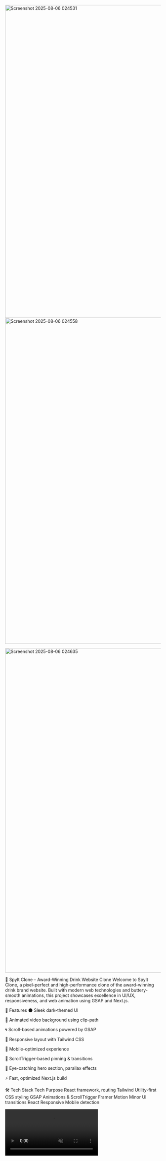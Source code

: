 <img width="1920" height="1010" alt="Screenshot 2025-08-06 024531" src="https://github.com/user-attachments/assets/eb5fbc52-2eb1-413e-a814-39f1814b4ad4" /><img width="1920" height="1052" alt="Screenshot 2025-08-06 024558" src="https://github.com/user-attachments/assets/5c047624-e65a-4005-bed3-3da9175f6dbe" />

<img width="1920" height="1047" alt="Screenshot 2025-08-06 024635" src="https://github.com/user-attachments/assets/ae98d42b-2f62-4790-8efe-2f7e309f2fde" />


🥂 Spylt Clone – Award-Winning Drink Website Clone
Welcome to Spylt Clone, a pixel-perfect and high-performance clone of the award-winning drink brand website. Built with modern web technologies and buttery-smooth animations, this project showcases excellence in UI/UX, responsiveness, and web animation using GSAP and Next.js.

🚀 Features
🌑 Sleek dark-themed UI

🎥 Animated video background using clip-path

🌀 Scroll-based animations powered by GSAP

🧠 Responsive layout with Tailwind CSS

📱 Mobile-optimized experience

🔄 ScrollTrigger-based pinning & transitions

📸 Eye-catching hero section, parallax effects

⚡️ Fast, optimized Next.js build

🛠️ Tech Stack
Tech	Purpose
React framework, routing
Tailwind	Utility-first CSS styling
GSAP	Animations & ScrollTrigger
Framer Motion	Minor UI transitions
React Responsive	Mobile detection


<video src="/videos/pin-video.mp4" autoPlay muted loop />
Uses clip-path animation to reveal video on scroll

Scroll pinned using ScrollTrigger from GSAP

Mobile detection via react-responsive

📦 Installation
bash
Copy
Edit
git clone https://github.com/your-username/spylt-clone.git
cd spylt-clone
npm install
npm run dev




📸 Screenshots

<img width="1920" height="1010" alt="Screenshot 2025-08-06 024531" src="https://github.com/user-attachments/assets/17b8a943-8d46-436a-a761-7bfe7fadd6f4" />

<img width="1920" height="1052" alt="Screenshot 2025-08-06 024558" src="https://github.com/user-attachments/assets/27ba0353-aef2-442f-85cd-3025a389cb19" />

<img width="1920" height="1047" alt="Screenshot 2025-08-06 024635" src="https://github.com/user-attachments/assets/4ba4c54d-03e8-485f-a354-bb5b166e33a3" />

🤝 Credits
Inspired by the Spylt official website (award-winning on Awwwards).

Design Inspiration: https://spylt.com

Built by: Ashwani Kumar

📜 License
This project is intended for learning and inspiration purposes only.

💬 Feedback?
Found an issue or want to contribute? Feel free to create an issue or pull request!
